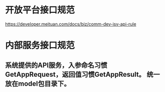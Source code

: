 # 开放平台接口规范
https://developer.meituan.com/docs/biz/comm-dev-isv-api-rule

# 内部服务接口规范

## 系统提供的API服务，入参命名习惯GetAppRequest，返回值习惯GetAppResult。 统一放在model包目录下。
